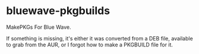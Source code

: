 # bluewave-pkgbuilds
MakePKGs For Blue Wave.

If something is missing, it's either it was converted from a DEB file, available to grab from the AUR, or I forgot how to make a PKGBUILD file for it.
